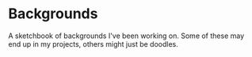 # Backgrounds
A sketchbook of backgrounds I've been working on. Some of these may end up in my projects, others might just be doodles.